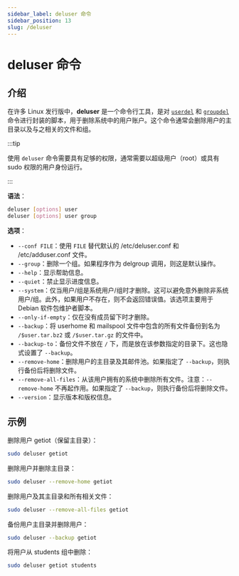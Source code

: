 ```yaml
---
sidebar_label: deluser 命令
sidebar_position: 13
slug: /deluser
---
```


# deluser 命令



## 介绍

在许多 Linux 发行版中，**deluser** 是一个命令行工具，是对 [`userdel`](/linux-command/userdel) 和 [`groupdel`](/linux-command/groupdel) 命令进行封装的脚本，用于删除系统中的用户账户。这个命令通常会删除用户的主目录以及与之相关的文件和组。

:::tip

使用 `deluser` 命令需要具有足够的权限，通常需要以超级用户（root）或具有 sudo 权限的用户身份运行。

:::

**语法**：

```bash
deluser [options] user
deluser [options] user group
```

**选项**：

- `--conf FILE`：使用 `FILE` 替代默认的 /etc/deluser.conf 和 /etc/adduser.conf 文件。
- `--group`：删除一个组。如果程序作为 delgroup 调用，则这是默认操作。
- `--help`：显示帮助信息。
- `--quiet`：禁止显示进度信息。
- `--system`：仅当用户/组是系统用户/组时才删除。这可以避免意外删除非系统用户/组。此外，如果用户不存在，则不会返回错误值。该选项主要用于 Debian 软件包维护者脚本。
- `--only-if-empty`：仅在没有成员留下时才删除。
- `--backup`：将 userhome 和 mailspool 文件中包含的所有文件备份到名为 `/$user.tar.bz2` 或 `/$user.tar.gz` 的文件中。
- `--backup-to`：备份文件不放在 `/` 下，而是放在该参数指定的目录下。这也隐式设置了 `--backup`。
- `--remove-home`：删除用户的主目录及其邮件池。如果指定了 `--backup`，则执行备份后将删除文件。
- `--remove-all-files`：从该用户拥有的系统中删除所有文件。注意：`--remove-home` 不再起作用。如果指定了 `--backup`，则执行备份后将删除文件。
- `--version`：显示版本和版权信息。



## 示例

删除用户 getiot（保留主目录）：

```bash
sudo deluser getiot
```

删除用户并删除主目录：

```bash
sudo deluser --remove-home getiot
```

删除用户及其主目录和所有相关文件：

```bash
sudo deluser --remove-all-files getiot
```

备份用户主目录并删除用户：

```bash
sudo deluser --backup getiot
```

将用户从 students 组中删除：

```bash
sudo deluser getiot students
```

